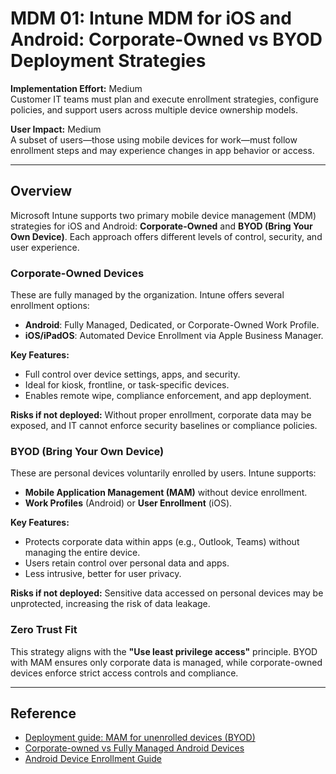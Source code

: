 # MDM 01: Intune MDM for iOS and Android: Corporate-Owned vs BYOD Deployment Strategies

**Implementation Effort:** Medium  
Customer IT teams must plan and execute enrollment strategies, configure policies, and support users across multiple device ownership models.

**User Impact:** Medium  
A subset of users—those using mobile devices for work—must follow enrollment steps and may experience changes in app behavior or access.

---

## Overview

Microsoft Intune supports two primary mobile device management (MDM) strategies for iOS and Android: **Corporate-Owned** and **BYOD (Bring Your Own Device)**. Each approach offers different levels of control, security, and user experience.

### Corporate-Owned Devices

These are fully managed by the organization. Intune offers several enrollment options:
- **Android**: Fully Managed, Dedicated, or Corporate-Owned Work Profile.
- **iOS/iPadOS**: Automated Device Enrollment via Apple Business Manager.

**Key Features:**
- Full control over device settings, apps, and security.
- Ideal for kiosk, frontline, or task-specific devices.
- Enables remote wipe, compliance enforcement, and app deployment.

**Risks if not deployed:** Without proper enrollment, corporate data may be exposed, and IT cannot enforce security baselines or compliance policies.

### BYOD (Bring Your Own Device)

These are personal devices voluntarily enrolled by users. Intune supports:
- **Mobile Application Management (MAM)** without device enrollment.
- **Work Profiles** (Android) or **User Enrollment** (iOS).

**Key Features:**
- Protects corporate data within apps (e.g., Outlook, Teams) without managing the entire device.
- Users retain control over personal data and apps.
- Less intrusive, better for user privacy.

**Risks if not deployed:** Sensitive data accessed on personal devices may be unprotected, increasing the risk of data leakage.

### Zero Trust Fit

This strategy aligns with the **"Use least privilege access"** principle. BYOD with MAM ensures only corporate data is managed, while corporate-owned devices enforce strict access controls and compliance.

---

## Reference

- [Deployment guide: MAM for unenrolled devices (BYOD)](https://learn.microsoft.com/en-us/intune/intune-service/fundamentals/deployment-guide-enrollment-mamwe)  
- [Corporate-owned vs Fully Managed Android Devices](https://learn.microsoft.com/en-us/answers/questions/68310/corporate-owned-fully-managed-user-devices-vs-corp)  
- [Android Device Enrollment Guide](https://learn.microsoft.com/en-us/intune/intune-service/fundamentals/deployment-guide-enrollment-android)
